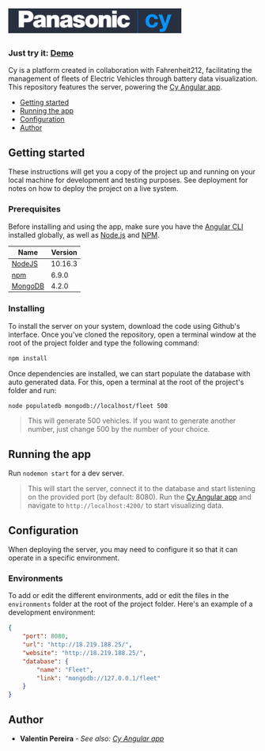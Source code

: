 # ![Panasonic | Cy](logo.png)
### Just try it: [Demo](http://18.219.188.25/)

Cy is a platform created in collaboration with Fahrenheit212, facilitating the management of fleets of Electric Vehicles through battery data visualization. 
This repository features the server, powering the [Cy Angular app](https://github.com/Capgemini-AIE/Fleet-Electrification-web).

- [Getting started](#getting_started)
- [Running the app](#running)
- [Configuration](#configuration)
- [Author](#author)

<a name="getting_started"></a>
## Getting started
These instructions will get you a copy of the project up and running on your local machine for development and testing purposes. See deployment for notes on how to deploy the project on a live system.

### Prerequisites
Before installing and using the app, make sure you have the [Angular CLI](https://github.com/angular/angular-cli#installation) installed globally, as well as [Node.js](https://nodejs.org/en/) and [NPM](https://www.npmjs.com/).

| Name | Version |
| ------------ | ------- |
| [NodeJS](https://nodejs.org/en/) | 10.16.3 |
| [npm](https://www.npmjs.com/) | 6.9.0 |
| [MongoDB](https://www.mongodb.co) | 4.2.0 |



### Installing

To install the server on your system, download the code using Github's interface. Once you've cloned the repository, open a terminal window at the root of the project folder and type the following command:

```bash
npm install
```

Once dependencies are installed, we can start populate the database with auto generated data. For this, open a terminal at the root of the project's folder and run:

```bash
node populatedb mongodb://localhost/fleet 500
```
> This will generate 500 vehicles. If you want to generate another number, just change 500 by the number of your choice.

<a name="running"></a>
## Running the app
Run `nodemon start` for a dev server.


> This will start the server, connect it to the database and start listening on the provided port (by default: 8080).
> Run the [Cy Angular app](https://github.com/Capgemini-AIE/Fleet-Electrification-web) and navigate to `http://localhost:4200/` to start visualizing data.


<a name="configuration"></a>
## Configuration

When deploying the server, you may need to configure it so that it can operate in a specific environment.


### Environments

To add or edit the different environments, add or edit the files in the ```environments``` folder at the root of the project folder. Here's an example of a development environment:

```json
{
	"port": 8080,
	"url": "http://18.219.188.25/",
	"website": "http://18.219.188.25/",
	"database": {
		"name": "Fleet",
		"link": "mongodb://127.0.0.1/fleet"
	}
}
```

<a name="author"></a>
## Author

* **Valentin Pereira** - *See also: [Cy Angular app](https://github.com/Capgemini-AIE/Fleet-Electrification-web)*
